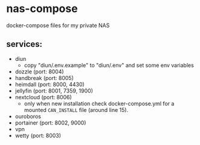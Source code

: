 # nas-compose
docker-compose files for my private NAS

## services:

- diun
  - copy "diun/.env.example" to "diun/.env" and set some env variables
- dozzle (port: 8004)
- handbreak (port: 8005)
- heimdall (port: 8000, 4430)
- jellyfin (port: 8001, 7359, 1900)
- nextcloud (port: 8006)
  - only when new installation check docker-compose.yml for a mounted `CAN_INSTALL` file (around line 15).
- ouroboros
- portainer (port: 8002, 9000)
- vpn
- wetty (port: 8003)